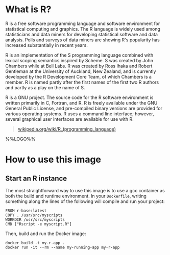 # What is R?

R is a free software programming language and software environment for statistical computing and graphics. The R language is widely used among statisticians and data miners for developing statistical software and data analysis. Polls and surveys of data miners are showing R's popularity has increased substantially in recent years.

R is an implementation of the S programming language combined with lexical scoping semantics inspired by Scheme. S was created by John Chambers while at Bell Labs. R was created by Ross Ihaka and Robert Gentleman at the University of Auckland, New Zealand, and is currently developed by the R Development Core Team, of which Chambers is a member. R is named partly after the first names of the first two R authors and partly as a play on the name of S.

R is a GNU project. The source code for the R software environment is written primarily in C, Fortran, and R. R is freely available under the GNU General Public License, and pre-compiled binary versions are provided for various operating systems. R uses a command line interface; however, several graphical user interfaces are available for use with R.

> [wikipedia.org/wiki/R_(programming_language)](http://en.wikipedia.org/wiki/R_(programming_language))

%%LOGO%%

# How to use this image

## Start an R instance

The most straightforward way to use this image is to use a gcc container as both
the build and runtime environment. In your `Dockerfile`, writing something along
the lines of the following will compile and run your project:

    FROM r-base:latest
    COPY . /usr/src/myscripts
    WORKDIR /usr/src/myscripts
    CMD ["Rscript -e myscript.R"]

Then, build and run the Docker image:

    docker build -t my-r-app .
    docker run -it --rm --name my-running-app my-r-app


